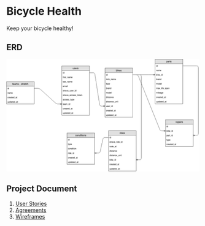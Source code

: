 # Bicycle Health
Keep your bicycle healthy!

## ERD
<img width="1439" alt="ERD" src="https://github.com/TanyaPanich/BicycleHealth/blob/master/ERD%20diagram.png">

## Project Document

1. [User Stories](userStories.md)
1. [Agreements](rules.md)
1. [Wireframes](wireframes.md)
